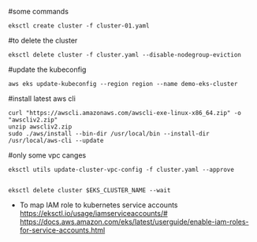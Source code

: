 #some commands

```
eksctl create cluster -f cluster-01.yaml
```

#to delete the cluster

```
eksctl delete cluster -f cluster.yaml --disable-nodegroup-eviction

```

#update the kubeconfig

```
aws eks update-kubeconfig --region region --name demo-eks-cluster
```

#install latest aws cli

```
curl "https://awscli.amazonaws.com/awscli-exe-linux-x86_64.zip" -o "awscliv2.zip"
unzip awscliv2.zip
sudo ./aws/install --bin-dir /usr/local/bin --install-dir /usr/local/aws-cli --update

```

#only some vpc canges

```
eksctl utils update-cluster-vpc-config -f cluster.yaml --approve

```

```

eksctl delete cluster $EKS_CLUSTER_NAME --wait

```

- To map IAM role to kubernetes service accounts
  https://eksctl.io/usage/iamserviceaccounts/#
  https://docs.aws.amazon.com/eks/latest/userguide/enable-iam-roles-for-service-accounts.html

